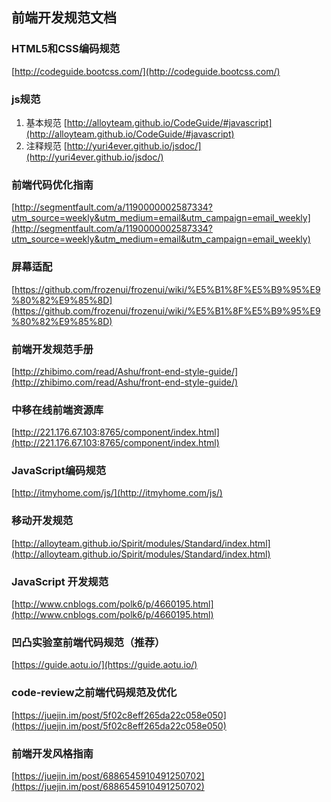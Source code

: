 ## 前端开发规范文档
### HTML5和CSS编码规范
[http://codeguide.bootcss.com/](http://codeguide.bootcss.com/)

### js规范
1. 基本规范
  [http://alloyteam.github.io/CodeGuide/#javascript](http://alloyteam.github.io/CodeGuide/#javascript)
2. 注释规范
  [http://yuri4ever.github.io/jsdoc/](http://yuri4ever.github.io/jsdoc/)

### 前端代码优化指南
[http://segmentfault.com/a/1190000002587334?utm_source=weekly&utm_medium=email&utm_campaign=email_weekly](http://segmentfault.com/a/1190000002587334?utm_source=weekly&utm_medium=email&utm_campaign=email_weekly)

### 屏幕适配
[https://github.com/frozenui/frozenui/wiki/%E5%B1%8F%E5%B9%95%E9%80%82%E9%85%8D](https://github.com/frozenui/frozenui/wiki/%E5%B1%8F%E5%B9%95%E9%80%82%E9%85%8D)

### 前端开发规范手册
[http://zhibimo.com/read/Ashu/front-end-style-guide/](http://zhibimo.com/read/Ashu/front-end-style-guide/)

### 中移在线前端资源库
[http://221.176.67.103:8765/component/index.html](http://221.176.67.103:8765/component/index.html)

### JavaScript编码规范
[http://itmyhome.com/js/](http://itmyhome.com/js/)

### 移动开发规范
[http://alloyteam.github.io/Spirit/modules/Standard/index.html](http://alloyteam.github.io/Spirit/modules/Standard/index.html)

### JavaScript 开发规范
[http://www.cnblogs.com/polk6/p/4660195.html](http://www.cnblogs.com/polk6/p/4660195.html)

### 凹凸实验室前端代码规范（推荐）
[https://guide.aotu.io/](https://guide.aotu.io/)

### code-review之前端代码规范及优化
[https://juejin.im/post/5f02c8eff265da22c058e050](https://juejin.im/post/5f02c8eff265da22c058e050)

### 前端开发风格指南
[https://juejin.im/post/6886545910491250702](https://juejin.im/post/6886545910491250702)
